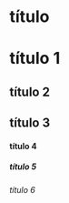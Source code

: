 # título

#      título 1
##     título 2
##     título 3
####   título 4
#####  título 5
###### título 6
